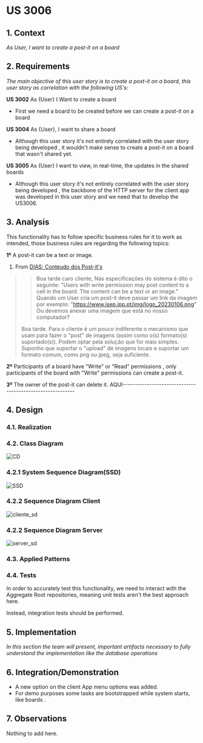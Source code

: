 # US 3006

## 1. Context

*As User, I want to create a post-it on a board*

## 2. Requirements

*The main objective of this user story is to create a post-it on a board, this user story as correlation with the following US's:*

**US 3002** As {User} I Want to create a board

- First we need a board to be created before we can create a post-it on a board

**US 3004** As {User}, I want to share a board

- Although this user story it's not entirely correlated with the user story being developed , it wouldn't make sense to create a post-it on a board that wasn't shared yet.

**US 3005** As {User} I want to view, in real-time, the updates in the shared boards

- Although this user story it's not entirely correlated with the user story being developed , 
    the backbone of the HTTP server for the client app was developed in this user story and we need that to develop the US3006. 

  
## 3. Analysis

This functionality has to follow specific business rules for it to work as intended, those business rules are regarding
the following topics:

**1º** A post-it can be a text or image.

1. From [DIAS: Conteudo dos Post-it's](https://moodle.isep.ipp.pt/mod/forum/discuss.php?d=23398)
> >  Boa tarde caro cliente,
Nas especificações do sistema é dito o seguinte:
"Users with write permission may post content to a cell in the board. The content can be a text or an image."
Quando um User cria um post-it deve passar um link da imagem por exemplo:
"https://www.isep.ipp.pt/img/logo_20230106.png"
Ou devemos anexar uma imagem que está no nosso computador?
>
> Boa tarde.
Para o cliente é um pouco indiferente o mecanismo que usam para fazer o "post" de imagens (assim como o(s) formato(s) suportado(s)).
Podem optar pela solução que for mais simples. Suponho que suportar o "upload" de imagens locais e suportar um formato comum, como png ou jpeg, seja suficiente.

**2º** Participants of a board have "Write" or "Read" permissions , only participants of the board with "Write" permissions can create a post-it.

**3º** The owner of the post-it can delete it.
AQUI----------------------------------------------------------

## 4. Design



### 4.1. Realization

### 4.2. Class Diagram

![CD](CD.svg "CD")

### 4.2.1 System Sequence Diagram(SSD)

![SSD](SSD.svg "SSD")

### 4.2.2 Sequence Diagram Client

![cliente_sd](clientSD.svg "clientsd")

### 4.2.2 Sequence Diagram Server

![server_sd](serverSD.svg "serversd")

### 4.3. Applied Patterns




### 4.4. Tests

In order to accurately test this functionality, we need to interact with the Aggregate Root repositories, meaning unit tests aren't the best approach here.

Instead, integration tests should be performed.

## 5. Implementation

*In this section the team will present, important artifacts necessary to fully understand the implementation like the database operations*

 


## 6. Integration/Demonstration

* A new option on the client App menu options was added.
* For demo purposes some tasks are bootstrapped while system starts, like boards .

## 7. Observations

Nothing to add here.